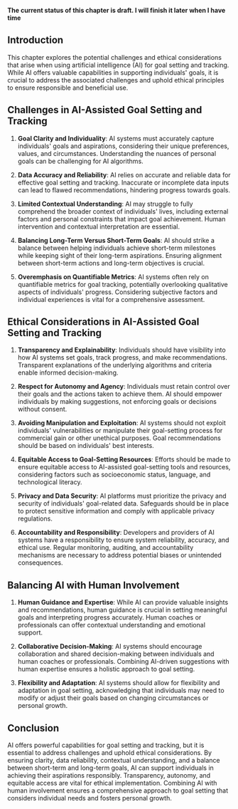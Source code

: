 **The current status of this chapter is draft. I will finish it later when I have time**

Introduction
------------

This chapter explores the potential challenges and ethical considerations that arise when using artificial intelligence (AI) for goal setting and tracking. While AI offers valuable capabilities in supporting individuals' goals, it is crucial to address the associated challenges and uphold ethical principles to ensure responsible and beneficial use.

Challenges in AI-Assisted Goal Setting and Tracking
---------------------------------------------------

1. **Goal Clarity and Individuality**: AI systems must accurately capture individuals' goals and aspirations, considering their unique preferences, values, and circumstances. Understanding the nuances of personal goals can be challenging for AI algorithms.

2. **Data Accuracy and Reliability**: AI relies on accurate and reliable data for effective goal setting and tracking. Inaccurate or incomplete data inputs can lead to flawed recommendations, hindering progress towards goals.

3. **Limited Contextual Understanding**: AI may struggle to fully comprehend the broader context of individuals' lives, including external factors and personal constraints that impact goal achievement. Human intervention and contextual interpretation are essential.

4. **Balancing Long-Term Versus Short-Term Goals**: AI should strike a balance between helping individuals achieve short-term milestones while keeping sight of their long-term aspirations. Ensuring alignment between short-term actions and long-term objectives is crucial.

5. **Overemphasis on Quantifiable Metrics**: AI systems often rely on quantifiable metrics for goal tracking, potentially overlooking qualitative aspects of individuals' progress. Considering subjective factors and individual experiences is vital for a comprehensive assessment.

Ethical Considerations in AI-Assisted Goal Setting and Tracking
---------------------------------------------------------------

1. **Transparency and Explainability**: Individuals should have visibility into how AI systems set goals, track progress, and make recommendations. Transparent explanations of the underlying algorithms and criteria enable informed decision-making.

2. **Respect for Autonomy and Agency**: Individuals must retain control over their goals and the actions taken to achieve them. AI should empower individuals by making suggestions, not enforcing goals or decisions without consent.

3. **Avoiding Manipulation and Exploitation**: AI systems should not exploit individuals' vulnerabilities or manipulate their goal-setting process for commercial gain or other unethical purposes. Goal recommendations should be based on individuals' best interests.

4. **Equitable Access to Goal-Setting Resources**: Efforts should be made to ensure equitable access to AI-assisted goal-setting tools and resources, considering factors such as socioeconomic status, language, and technological literacy.

5. **Privacy and Data Security**: AI platforms must prioritize the privacy and security of individuals' goal-related data. Safeguards should be in place to protect sensitive information and comply with applicable privacy regulations.

6. **Accountability and Responsibility**: Developers and providers of AI systems have a responsibility to ensure system reliability, accuracy, and ethical use. Regular monitoring, auditing, and accountability mechanisms are necessary to address potential biases or unintended consequences.

Balancing AI with Human Involvement
-----------------------------------

1. **Human Guidance and Expertise**: While AI can provide valuable insights and recommendations, human guidance is crucial in setting meaningful goals and interpreting progress accurately. Human coaches or professionals can offer contextual understanding and emotional support.

2. **Collaborative Decision-Making**: AI systems should encourage collaboration and shared decision-making between individuals and human coaches or professionals. Combining AI-driven suggestions with human expertise ensures a holistic approach to goal setting.

3. **Flexibility and Adaptation**: AI systems should allow for flexibility and adaptation in goal setting, acknowledging that individuals may need to modify or adjust their goals based on changing circumstances or personal growth.

Conclusion
----------

AI offers powerful capabilities for goal setting and tracking, but it is essential to address challenges and uphold ethical considerations. By ensuring clarity, data reliability, contextual understanding, and a balance between short-term and long-term goals, AI can support individuals in achieving their aspirations responsibly. Transparency, autonomy, and equitable access are vital for ethical implementation. Combining AI with human involvement ensures a comprehensive approach to goal setting that considers individual needs and fosters personal growth.
